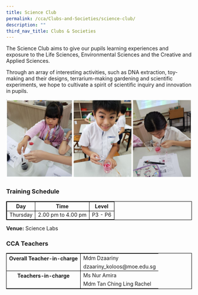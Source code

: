 ```yaml
---
title: Science Club
permalink: /cca/Clubs-and-Societies/science-club/
description: ""
third_nav_title: Clubs & Societies
---
```

The Science Club aims to give our pupils learning experiences and exposure to the Life Sciences, Environmental Sciences and the Creative and Applied Sciences. 

Through an array of interesting activities, such as DNA extraction, toy-making and their designs, terrarium-making gardening and scientific experiments, we hope to cultivate a spirit of scientific inquiry and innovation in pupils.

![](/images/sciclub1.jpg)

### Training Schedule


<table style="border-collapse: collapse; border: 1px solid black;">
  <thead>
    <tr>
      <th style="border: 1px solid black;">Day</th>
      <th style="border: 1px solid black;">Time</th>
      <th style="border: 1px solid black;">Level</th>
    </tr>
  </thead>
  <tbody>
    <tr>
    </tr><tr>
      <td style="border: 1px solid black;">Thursday</td>
      <td style="border: 1px solid black;">2.00 pm to 4.00 pm</td>
      <td style="border: 1px solid black;">P3 - P6</td>
    </tr>
    </tbody>
</table>


**Venue:**
Science Labs


### CCA Teachers

<table style="border-collapse: collapse; border: 1px solid black;">
  <tbody>
    <tr>
      <th style="border: none; border-right: 1px solid black">Overall Teacher-in-charge
      </th><td style="border: none;">Mdm Dzaariny</td>
		 </tr>
    <tr>
      <td style="border-bottom: 1px solid black; border-right: 1px solid black"></td>
      <td style="border-bottom: 1px solid black;">dzaariny_koloos@moe.edu.sg</td>
    </tr>
    <tr>
      <th style="border: none; border-right: 1px solid black">Teachers-in-charge
  </th>
			<td style="border: none;">Ms Nur Amira  </td>
    </tr>
    <tr>
      <td style="border: none;border-right: 1px solid black"></td>
      <td style="border: none;">Mdm Tan Ching Ling Rachel </td>  
  </tr></tbody>
</table>